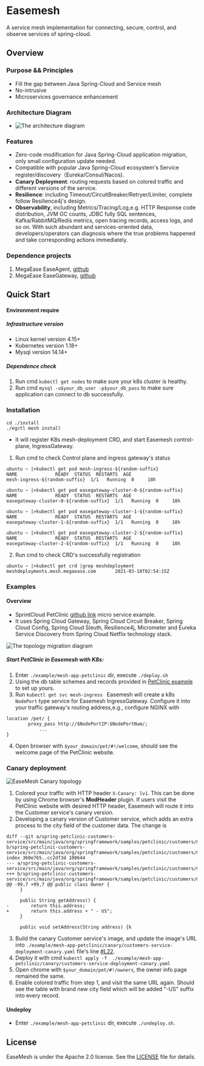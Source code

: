 # Easemesh
A service mesh implementation for connecting, secure, control, and observe services of spring-cloud.

## Overview 
### Purpose && Principles
* Fill the gap between Java Spring-Cloud and Service mesh 
* No-intrusive
* Microservices governance enhancement

### Architecture Diagram
* ![The architecture diagram](/imgs/architecture.png)
### Features
* Zero-code modification for Java Spring-Cloud application migration, only small configuration update needed.
* Compatible with popular Java Spring-Cloud ecosystem's Service register/discovery（Eureka/Consul/Nacos). 
* **Canary Deployment**: routing requests based on colored traffic and different versions of the service.
* **Resilience**: including Timeout/CircuitBreaker/Retryer/Limiter, complete follow Resilience4j's design.
* **Observability**, including Metrics/Tracing/Log,e.g. HTTP Response code distribution, JVM GC counts, JDBC fully SQL sentences, Kafka/RabbitMQ/Redis metrics, open tracing records, access logs, and so on. With such abundant and services-oriented data, developers/operators can diagnosis where the true problems happened and take corresponding actions immediately.  
### Dependence projects
1. MegaEase EaseAgent, [github](https://github.com/megaease/easeagen) 
2. MegaEase EaseGateway, [github](https://github.com/megaease/easegateway) 

## Quick Start
#### Environment require
##### Infrastructure version
* Linux kernel version 4.15+
* Kubernetes version 1.18+
* Mysql version 14.14+
#####  Dependence check
1. Run cmd `kubectl get nodes` to make sure your k8s cluster is healthy. 
2. Run cmd `mysql -u$your_db_user -p$your_db_pass` to make sure application can connect to db successfully. 

### Installation
```
cd ./install
./egctl mesh install
```
* It will register K8s mesh-deployment CRD, and start Easemesh control-plane, IngressGateway.
1. Run cmd to check Control plane and ingress gateway's status 
```
ubuntu ~ |>kubectl get pod mesh-ingress-${random-suffix}   
NAME              READY  STATUS  RESTARTS  AGE
mesh-ingress-${random-suffix}  1/1   Running  0     18h

ubuntu ~ |>kubectl get pod easegateway-cluster-0-${random-suffix}
NAME              READY  STATUS  RESTARTS  AGE
easegateway-cluster-0-${random-suffix}  1/1   Running  0     18h

ubuntu ~ |>kubectl get pod easegateway-cluster-1-${random-suffix}
NAME              READY  STATUS  RESTARTS  AGE
easegateway-cluster-1-${random-suffix}  1/1   Running  0     18h

ubuntu ~ |>kubectl get pod easegateway-cluster-2-${random-suffix}
NAME              READY  STATUS  RESTARTS  AGE
easegateway-cluster-2-${random-suffix}  1/1   Running  0     18h
```
2. Run cmd to check CRD's successfully registration
```
ubuntu ~ |>kubectl get crd |grep meshdeployment              
meshdeployments.mesh.megaease.com       2021-03-18T02:54:15Z
```
### Examples 
#### Overview
* SprintCloud PetClinic  [github link](https://github.com/spring-petclinic/spring-petclinic-cloud) micro service example.
* It uses Spring Cloud Gateway, Spring Cloud Circuit Breaker, Spring Cloud Config, Spring Cloud Sleuth, Resilience4j, Micrometer and Eureka Service Discovery from Spring Cloud Netflix technology stack.

![The topology migration diagram](imgs/topology-migration.png)


##### Start PetClinic in Easemesh with K8s:

1. Enter `./example/mesh-app-petclinic` dir, execute `./deploy.sh `
2. Using the db table schemes and records provided in [PetClinic example](https://github.com/spring-projects/spring-petclinic/tree/main/src/main/resources/db/mysql) to set up yours.
3. Run `kubectl get svc mesh-ingress `
Easemesh will create a k8s `NodePort` type service for Easemesh IngressGateway. Configure it into your traffic gateway's routing address,e.g., configure NGINX with
```
location /pet/ {
        proxy_pass http://$NodePortIP:$NodePortNum/;
            ...
}

```
4. Open browser with `$your_domain/pet/#!/welcome`, should see the welcome page of the PetClinic website. 

### Canary deployment

![EaseMesh Canary topology](./imgs/canary-deployment.png)

1. Colored your traffic with HTTP header `X-Canary: lv1`. This can be done by using Chrome browser's **ModHeader** plugin. If users visit the PetClinic website with desired HTTP header, Easemesh will route it into the Customer service's canary version. 
2. Developing a canary version of Customer service, which adds an  extra process to the city field of the customer data. The change 
is 
```
diff --git a/spring-petclinic-customers-service/src/main/java/org/springframework/samples/petclinic/customers/model/Owner.java b/spring-petclinic-customers-service/src/main/java/org/springframework/samples/petclinic/customers/model/Owner.java
index 360e765..cc2df3d 100644
--- a/spring-petclinic-customers-service/src/main/java/org/springframework/samples/petclinic/customers/model/Owner.java
+++ b/spring-petclinic-customers-service/src/main/java/org/springframework/samples/petclinic/customers/model/Owner.java
@@ -99,7 +99,7 @@ public class Owner {
     }
 
     public String getAddress() {
-        return this.address;
+        return this.address + " - US";
     }
 
     public void setAddress(String address) {k
```
3. Build the canary Customer service's image, and update the image's URL into `./example/mesh-app-petclinic/canary/customers-service-deployment-canary.yaml` file's line [#L22](https://github.com/megaease/easemesh/blob/main/example/mesh-app-petclinic/canary/customers-service-deployment-canary.yaml#L22). 
4. Deploy it with cmd `kubectl apply -f  ./example/mesh-app-petclinic/canary/customers-service-deployment-canary.yaml`
5. Open chrome with `$your_domain/pet/#!/owners`, the owner info page remained the same.
6. Enable colored traffic from step 1, and visit the same URL again. Should see the table with brand new city field which will be added "-US" suffix into every record. 

#### Undeploy
* Enter `./example/mesh-app-petclinic` dir, execute `./undeploy.sh`.

## License
EaseMesh is under the Apache 2.0 license. See the [LICENSE](./LICENSE) file for details.
